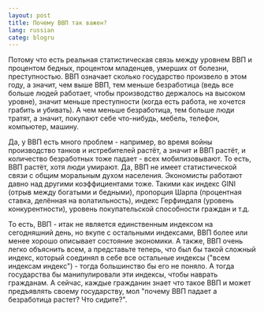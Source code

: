 ```yaml
---
layout: post
title: Почему ВВП так важен? 
lang: russian
categ: blogru
---
```

Потому что есть реальная статистическая связь между уровнем ВВП и процентом бедных, процентом младенцев, умерших от болезни, преступностью. ВВП означает сколько государство произвело в этом году, а значит, чем выше ВВП, тем меньше безработица (ведь все больше людей работает, чтобы производство держалось на высоком уровне), значит меньше преступности (когда есть работа, не хочется грабить и убивать). А чем меньше безработица, тем больше люди тратят, а значит, покупают себе что-нибудь, мебель, телефон, компьютер, машину.  

Да, у ВВП есть много проблем - например, во время войны производство танков и истребителей растёт, а значит и ВВП растёт, и количество безработных тоже падает - всех мобилизовывают. То есть, ВВП растёт, хотя люди умирают. Да, ВВП не имеет статистической связи с общим моральным духом населения. Экономисты работают давно над другими коэффициентами тоже. Такими как индекс GINI (отрыв между богатыми и бедными), пропорция Шарпа (процентная ставка, делённая на волатильность), индекс Герфиндаля (уровень конкурентности), уровень покупательской способности граждан и т.д.   

То есть, ВВП - итак не является единственным индексом на сегодняшний день, но вкупе с остальными индексами, ВВП более или менее хорошо описывает состояние экономики. А также, ВВП очень легко объяснить всем, а представьте теперь, что был бы такой сложный индекс, который соединял в себе все остальные индексы ("всем индексам индекс") - тогда большинство бы его не поняло. А тогда государства бы манипулировали эти индексы, чтобы наврать гражданам. А сейчас, каждые гражданин знает что такое ВВП и может предъявлять своему государству, мол "почему ВВП падает а безработица растет? Что сидите?".
